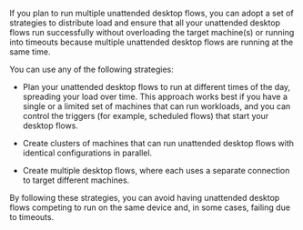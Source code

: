 If you plan to run multiple unattended desktop flows, you can adopt a set of strategies to distribute load and ensure that all your unattended desktop flows run successfully without overloading the target machine(s) or running into timeouts because multiple unattended desktop flows are running at the same time. 

You can use any of the following strategies:

-   Plan your unattended desktop flows to run at different times of the day, spreading your load over time. This approach works best if you have a single or a limited set of machines that can run workloads, and you can control the triggers (for example, scheduled flows) that start your desktop flows.

-   Create clusters of machines that can run unattended desktop flows with identical configurations in parallel.

-   Create multiple desktop flows, where each uses a separate connection to target different machines.

By following these strategies, you can avoid having unattended desktop flows competing to run on the same device and, in some cases, failing due to timeouts.
